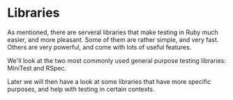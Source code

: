 # Libraries

As mentioned, there are serveral libraries that make testing in Ruby much
easier, and more pleasant. Some of them are rather simple, and very fast.
Others are very powerful, and come with lots of useful features.

We'll look at the two most commonly used general purpose testing libraries:
MiniTest and RSpec.

Later we will then have a look at some libraries that have more specific
purposes, and help with testing in certain contexts.


